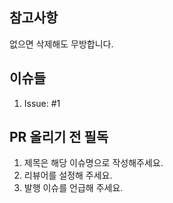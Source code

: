## 참고사항
없으면 삭제해도 무방합니다.

## 이슈들
1. Issue: #1

## PR 올리기 전 필독

1. 제목은 해당 이슈명으로 작성해주세요.
2. 리뷰어를 설정해 주세요.
3. 발행 이슈를 언급해 주세요.